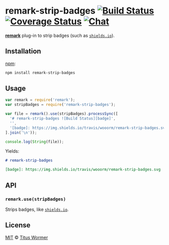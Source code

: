 # remark-strip-badges [![Build Status][build-badge]][build-status] [![Coverage Status][coverage-badge]][coverage-status] [![Chat][chat-badge]][chat]

[**remark**][remark] plug-in to strip badges (such as
[`shields.io`][shields]).

## Installation

[npm][]:

```bash
npm install remark-strip-badges
```

## Usage

```javascript
var remark = require('remark');
var stripBadges = require('remark-strip-badges');

var file = remark().use(stripBadges).processSync([
  '# remark-strip-badges ![Build Status][badge]',
  '',
  '[badge]: https://img.shields.io/travis/wooorm/remark-strip-badges.svg'
].join('\n'));

console.log(String(file));
```

Yields:

```markdown
# remark-strip-badges

[badge]: https://img.shields.io/travis/wooorm/remark-strip-badges.svg
```

## API

### `remark.use(stripBadges)`

Strips badges, like [`shields.io`][shields].

## License

[MIT][license] © [Titus Wormer][author]

<!-- Definitions -->

[build-badge]: https://img.shields.io/travis/wooorm/remark-strip-badges.svg

[build-status]: https://travis-ci.org/wooorm/remark-strip-badges

[coverage-badge]: https://img.shields.io/codecov/c/github/wooorm/remark-strip-badges.svg

[coverage-status]: https://codecov.io/github/wooorm/remark-strip-badges

[chat-badge]: https://img.shields.io/gitter/room/wooorm/remark.svg

[chat]: https://gitter.im/wooorm/remark

[license]: LICENSE

[author]: http://wooorm.com

[npm]: https://docs.npmjs.com/cli/install

[remark]: https://github.com/wooorm/remark

[shields]: http://shields.io
